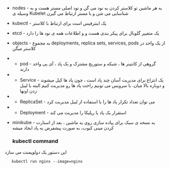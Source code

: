 + nodes - به هر ماشین تو کلاستر کردن یه نود می گن و نود اصلی مستر هست و به وسیله ی Kubelet شناسایی می شن و با مستر ارتباط می گیرن
+ kubectl - یک اینترفیس است برای ارتباط با کلاستر
+ etcd - یک متغییر گلوبال برای پیکر بندی هست و و اطلاعات همه ی نود ها را دارد
+ objects - به مجموع deployments, replica sets, services, pods از یک واحد در کلاستر میگن
+ + pod - گروهی از کانتینر ها ، شبکه و ستوریج مشترک و یک پاد ، آی پی  واحد دارند
+ + Service - یک انتزاع برای مدیریت آسان چند پاد است ، چون پاد ها کیل میشوند و دوباره بالا میان، با سرویس می تونیم راحت  پاد ها رو مدیریت کنیم البته با لیبل زدن اونها
+ + ReplicaSet - می توان تعداد تکرار پاد ها را با استفاده از لیبل مدیریت کرد
+ + Deployment - استقرار یک پاد یا رپلیکا را مدیریت می کند
+ minikube - یه نسخه ی سبک برای پیاده سازی روی یه ماشین ، بعد از استارت کردن مینی کیوب، به صورت پیشفرض یه پاد ایجاد میشه

  ### kubectl command
 این دستور یک دولوپمنت می سازد
 
       kubectl run nginx --image=nginx

    
